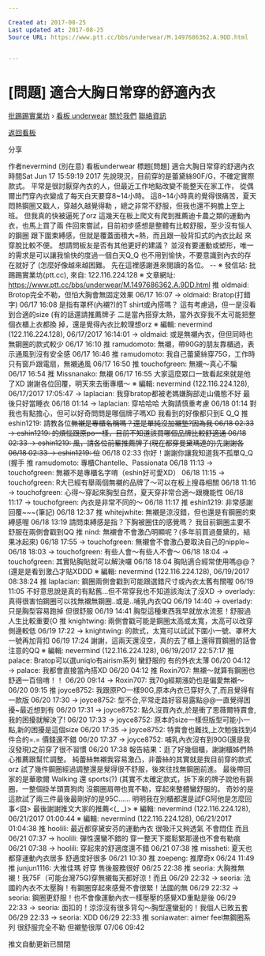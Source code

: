 ```yaml
---

Created at: 2017-08-25
Last updated at: 2017-08-25
Source URL: https://www.ptt.cc/bbs/underwear/M.1497686362.A.9DD.html


---
```


# [問題] 適合大胸日常穿的舒適內衣


[批踢踢實業坊](https://www.ptt.cc/) › [看板 underwear](https://www.ptt.cc/bbs/underwear/index.html) [關於我們](https://www.ptt.cc/about.html) [聯絡資訊](https://www.ptt.cc/contact.html)

[返回看板](https://www.ptt.cc/bbs/underwear/index.html)

分享

作者nevermind (別在意)
看板underwear
標題\[問題\] 適合大胸日常穿的舒適內衣
時間Sat Jun 17 15:59:19 2017
先說現況，目前穿的是蕾黛絲90F/G，不確定實際款式。 平常是很討厭穿內衣的人，但最近工作地點改變不能整天在家工作， 從偶爾出門穿內衣變成了每天白天要穿8~14小時。 這8~14小時真的覺得很痛苦，夏天悶熱鋼圈又戳人，穿越久越覺得勒 ，總之非常不舒服，但我也還不夠膽上空上班。 但我真的快被逼死了orz 這幾天在板上爬文有爬到推薦迪卡農之類的運動內衣，也馬上買了兩 件回來嘗試，目前初步感想是整體有比較舒服，至少沒有惱人的鋼圈 跟下圍束縛感，但就是覆蓋面積大=熱，而且跟一般背扣式的內衣比起 來穿脫比較不便。 想請問板友是否有其他更好的建議？ 並沒有要運動或塑形，唯一的需求是可以讓我愉快的度過一個白天Q\_Q 也不用到愉快，不要意識到內衣的存在就好了 (怎麼好像越來越困難。 先在這裡感謝進來閱讀的各位。 -- ※ 發信站: 批踢踢實業坊(ptt.cc), 來自: 122.116.224.128 ※ 文章網址: <https://www.ptt.cc/bbs/underwear/M.1497686362.A.9DD.html>
推 oldmaid: Brotop完全不勒，但怕大胸會無固定效果 06/17 16:07
→ oldmaid: Bratop(打錯字) 06/17 16:08
是指有罩杯(內襯?)的T shirt或內搭嗎？ 這有考慮過，但一是沒看到合適的size (有的話還請推薦牌子 二是當內搭穿太熱，當外衣穿我不太可能把整個衣櫃上衣都換 掉，還是覺得內衣比較理想orz ※ 編輯: nevermind (122.116.224.128), 06/17/2017 16:14:01
→ oldmaid: 或是無襯內衣，但但同時也無鋼圈的款式較少 06/17 16:10
推 ramudomoto: 無襯，帶90G的朋友靠櫃過，表示通風到沒有安全感 06/17 16:46
推 ramudomoto: 我自己蕾黛絲穿75G，工作時只有窗戶跟電扇，無襯通風 06/17 16:50
推 touchofgreen: 無襯～真心不騙 06/17 16:54
推 Missnanako: 無襯 06/17 16:55
大家這麼眾口一致看起來就是他了XD 謝謝各位回覆，明天來去衝專櫃～ ※ 編輯: nevermind (122.116.224.128), 06/17/2017 17:05:47
→ laplacian: 我穿bratop都被老媽嫌胸部走山儀態不好 最後只好當睡衣 06/18 01:14
→ laplacian: 穿哈哈哈 大胸請慎重考慮 06/18 01:14
對我也有點擔心，但可以好奇問問是哪個牌子嗎XD 我看到的好像都只到E Q\_Q
推 eshin1219: 請教各位~~無襯是專櫃名稱嗎？還是單純沒加襯墊?因為我 06/18 02:33
→ eshin1219: 的煩惱跟原po一樣，目前不知道該買哪個品牌比較舒適通 06/18 02:33
→ eshin1219: 風，請各位前輩推薦牌子(現在都穿曼黛瑪連的)先謝謝各 06/18 02:33
→ eshin1219: 位~~ 06/18 02:33
你好！謝謝你讓我知道我不孤單Q\_Q (握手
推 ramudomoto: 專櫃Chantelle、Passionata 06/18 11:13
→ touchofgreen: 無襯不是專櫃名字唷（eshin好可愛XD） 06/18 11:15
→ touchofgreen: R大已經有舉兩個無襯的品牌了～可以在板上搜尋相關 06/18 11:16
→ touchofgreen: 心得～穿起來胸型自然，夏天穿非常合適～跟機能性 06/18 11:17
→ touchofgreen: 內衣是非常不同的～ 06/18 11:17
推 eshin1219: 非常感謝回覆~~~(筆記) 06/18 12:37
推 whitejwhite: 無襯是涼沒錯，但也還是有鋼圈的束縛感喔 06/18 13:19
請問束縛感是指？下胸被圈住的感覺嗎？ 我目前鋼圈主要不舒服在兩側會戳到QQ
推 nind: 無襯會不會激凸明顯呢？(多年前買過曼黛的，結果冰起來) 06/18 17:55
→ touchofgreen: 無襯會不會激凸要取決自己的nipple~ 06/18 18:03
→ touchofgreen: 有些人會～有些人不會～ 06/18 18:04
→ touchofgreen: 其實貼胸貼就可以解決囉 06/18 18:04
胸貼適合經常使用嗎@@？ (還是是看到激凸才貼XDDD ※ 編輯: nevermind (122.116.224.128), 06/19/2017 08:38:24
推 laplacian: 鋼圈兩側會戳到可能跟選錯尺寸或內衣太舊有關喔 06/19 11:05
不好意思說是真的有點舊...但不常穿我也不知道該淘汰了沒XD
→ overlady: 真得很害怕鋼圈可以找無襯無鋼圈..或是..哺乳內衣QQ 06/19 14:40
→ overlady: 只是胸型容易跑掉 但很舒服 06/19 14:41
胸型這種東西我早就放水流惹！舒服過人生比較重要(O
推 knightwing: 兩側會戳可能是鋼圈太高或太寬，太高可以改穿側邊較低 06/19 17:22
→ knightwing: 的款式，太寬可以試試下圍小一號、罩杯大一號再加背扣 06/19 17:24
謝謝，這兩天還沒空，真的去了櫃上還得買鋼圈的話會注意的QQ ※ 編輯: nevermind (122.116.224.128), 06/19/2017 22:57:17
推 palace: Bratop可以選uniqlo有airism系列 蠻舒服的 有的外衣太薄 06/20 04:12
→ palace: 我都會直接當內搭XD 06/20 04:12
推 Roxin707: 無襯～就算有鋼圈也舒適一百倍唷！！ 06/20 09:14
→ Roxin707: 我70g經期漲奶也是偏愛無襯～ 06/20 09:15
推 joyce8752: 我跟原PO一樣90G,原本內衣已穿好久了,而且覺得有一款版 06/20 17:30
→ joyce8752: 型不合,平常走路好容易露點@@一直覺得困擾~最近想到有 06/20 17:31
→ joyce8752: 點久沒買內衣,於是衝了思薇爾特賣會,我的困擾就解決了! 06/20 17:33
→ joyce8752: 原本的size一樣但版型可能小一點,新的困擾是這個size 06/20 17:35
→ joyce8752: 特賣會也難找,上次勉強找到4件合的=.= 價錢還不錯 06/20 17:37
→ joyce8752: 哺乳內衣沒有到90G(還是我沒發現)之前穿了很不習慣 06/20 17:38
報告結果：逛了好幾個櫃，謝謝櫃姊們熱心推薦跟幫忙調整。 純蕾絲無襯我容易激凸，非蕾絲的其實就是我目前穿的款式orz 試了幾件鋼圈經過調整還是覺得很不舒服，後來往找無鋼圈前進。 最後帶回家的是華歌爾 Walking 還 sports(?) (其實不太確定款式，拆下來的牌子說他有鋼圈，一整個掛羊頭賣狗肉 沒鋼圈肩帶也寬不勒，穿起來整體蠻舒服的。 奇妙的是這款試了兩三件最後最剛好的是95C…… 明明我在別櫃都還是試FG阿他是怎麼回事<囧> 最後謝謝推文大家的推薦<(\_ \_)> ※ 編輯: nevermind (122.116.224.128), 06/21/2017 01:00:44 ※ 編輯: nevermind (122.116.224.128), 06/21/2017 01:04:38
推 hoolili: 最近都穿黛安芬的運動內衣 很吸汗又夠透氣 不會悶住 而且 06/21 07:37
→ hoolili: 彈性還蠻不錯的 穿一整天下擺鬆緊那邊也不會有勒痕 06/21 07:38
→ hoolili: 穿起來的舒適度還不錯 06/21 07:38
推 missheti: 夏天也都穿運動內衣居多 舒適度好很多 06/21 10:30
推 zoepeng: 推摩奇x 06/24 11:49
推 junjun1116: 大推佳瑪 好穿 售後服務很好 06/25 22:38
推 seoria: 大胸推無襯！我75F（可能台灣75G)穿無襯每天都好涼！而且 06/29 22:32
→ seoria: 法國的內衣不太壓胸！有鋼圈穿起來感覺不會很緊！法國的無 06/29 22:32
→ seoria: 鋼圈更舒服！也不會像運動內衣一樣壓壓的感覺XD重點是後 06/29 22:33
→ seoria: 面扣的！涼涼沒有很多背勾～胸型還蠻挺的！我個人已敗五套 06/29 22:33
→ seoria: XDD 06/29 22:33
推 soniawater: aimer feel無鋼圈系列 很舒服完全不勒 但襯墊很厚 07/06 09:42

推文自動更新已關閉

